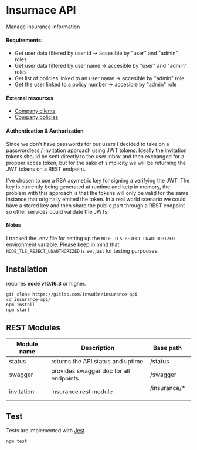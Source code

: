 # Insurnace API
Manage insurance information

#### Requirements:
- Get user data filtered by user id -> accesible by "user" and "admin" roles
- Get user data filtered by user name -> accesible by "user" and "admin" roles
- Get list of policies linked to an user name -> accesible by "admin" role
- Get the user linked to a policy number -> accesible by "admin" role 

#### External resources
- [Company clients](https://www.mocky.io/v2/5808862710000087232b75ac) 
- [Company policies](https://www.mocky.io/v2/580891a4100000e8242b75c5)

#### Authentication & Authorization
Since we don't have passwords for our users I decided to take on a passwordless / invitation 
approach using JWT tokens.
Ideally the invitation tokens should be sent directly to the user inbox and then exchanged for a propper acces token, but for the sake of simplicity we will be returning the JWT tokens on a REST endpoint.

I've chosen to use a RSA asymetric key for signing a verifying the JWT. The key is currently being generated at runtime and ketp in memory, the problem with this approach is that the tokens will only be valid for the same instance that originally emited the token.
In a real world scenario we could have a stored key and then share the public part through a REST endpoint so other services could validate the JWTs.

#### Notes
I tracked the .env file for setting up the `NODE_TLS_REJECT_UNAUTHORIZED` environment variable.
Please keep in mind that `NODE_TLS_REJECT_UNAUTHORIZED` is set just for testing purpouses.

## Installation
requires __node v10.16.3__ or higher.
```
git clone https://gitlab.com/invad3r/insurance-api
cd insurance-api/
npm install
npm start
```

## REST Modules
| Module name        | Description                              | Base path               |
| ------------------ | ---------------------------------------- | ----------------------- |
| status             | returns the API status and uptime        | /status                 |
| swagger            | provides swagger doc for all endpoints   | /swagger                |
| invitation         | insurance rest module                    | /insurance/*            |

## Test
Tests are implemented with [Jest](https://jestjs.io/en/)
```
npm test
```